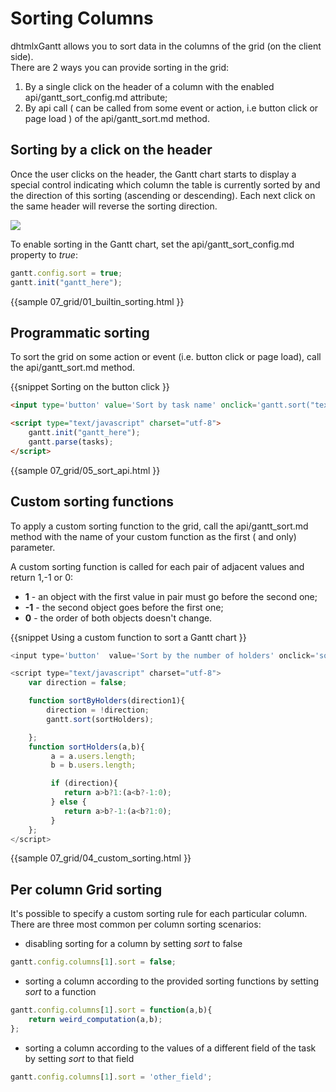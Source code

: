 Sorting Columns
=================================
dhtmlxGantt allows you to sort data in the columns of the grid (on the client side). <br>
There are 2 ways you can provide sorting in the grid:

1. By a single click on the header of a column with the enabled api/gantt_sort_config.md attribute;
2. By api call ( can be called from some event or action, i.e button click or page load ) of the api/gantt_sort.md method.

Sorting by a click on the header
--------------------------------------------
Once the user clicks on the header, the Gantt chart starts to display 
a special control indicating which column the table is currently sorted by and the direction of this sorting (ascending or descending).
Each next click on the same header will reverse the sorting direction.

<img src="desktop/gantt_sorting.png"/>

To enable sorting in the Gantt chart, set the api/gantt_sort_config.md property to *true*:

~~~js
gantt.config.sort = true; 
gantt.init("gantt_here");
~~~

{{sample
	07_grid/01_builtin_sorting.html
}}


Programmatic sorting
-----------------------
To sort the grid  on some action or event (i.e. button click or page load), call the api/gantt_sort.md method.

{{snippet
Sorting  on the button click
}}
~~~html
<input type='button' value='Sort by task name' onclick='gantt.sort("text", true);'>

<script type="text/javascript" charset="utf-8">
	gantt.init("gantt_here"); 
	gantt.parse(tasks);
</script>
~~~

{{sample
	07_grid/05_sort_api.html
}}


Custom sorting functions
-------------------------------------------------
To apply a custom sorting function to the grid, call the api/gantt_sort.md method with the name of your custom function as the first ( and only) parameter.

A custom sorting function is called for each pair of adjacent values and return 1,-1 or 0:

- **1** - an object with the first value in pair must go before the second one;
- **-1** - the second object goes before the first one;
- **0** - the order of both objects doesn't change.

{{snippet
Using a custom function to sort a Gantt chart
}}
~~~js
<input type='button'  value='Sort by the number of holders' onclick='sortByHolders(direction)'>

<script type="text/javascript" charset="utf-8">
    var direction = false;

    function sortByHolders(direction1){
        direction = !direction;
        gantt.sort(sortHolders);

    };
    function sortHolders(a,b){
         a = a.users.length;
         b = b.users.length;

         if (direction){
            return a>b?1:(a<b?-1:0);
         } else {
            return a>b?-1:(a<b?1:0);
         }
    };
</script>
~~~
{{sample 07_grid/04_custom_sorting.html }}

Per column Grid sorting
-----------------------

It's possible to specify a custom sorting rule for each particular column. There are three most common per column sorting scenarios:

- disabling sorting for a column by setting *sort* to false

~~~js
gantt.config.columns[1].sort = false;
~~~

- sorting a column according to the provided sorting functions by setting *sort* to a function

~~~js
gantt.config.columns[1].sort = function(a,b){
	return weird_computation(a,b);
};
~~~

- sorting a column according to the values of a different field of the task by
setting *sort* to that field 

~~~js
gantt.config.columns[1].sort = 'other_field';
~~~
